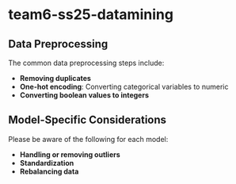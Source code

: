 # team6-ss25-datamining

## Data Preprocessing

The common data preprocessing steps include:

- **Removing duplicates**
- **One-hot encoding**: Converting categorical variables to numeric
- **Converting boolean values to integers**

## Model-Specific Considerations

Please be aware of the following for each model:

- **Handling or removing outliers**
- **Standardization**
- **Rebalancing data**
